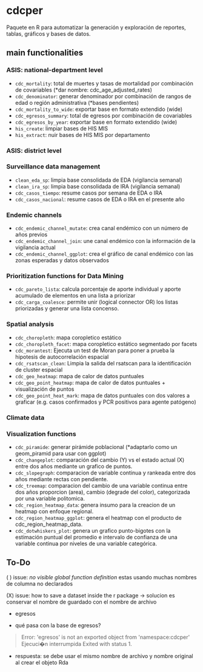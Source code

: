 # cdcper

Paquete en R para automatizar la generación y exploración de reportes, tablas, gráficos y bases de datos.

## main functionalities

### ASIS: national-department level

- `cdc_mortality`: total de muertes y tasas de mortalidad por combinación de covariables (*dar nombre: cdc_age_adjusted_rates)
- `cdc_denominator`: generar denominador por combinación de rangos de edad o región administrativa (*bases pendientes)
- `cdc_mortality_to_wide`: exportar base en formato extendido (wide)
- `cdc_egresos_summary`: total de egresos por combinación de covariables
- `cdc_egresos_by_year`: exportar base en formato extendido (wide)
- `his_create`: limpiar bases de HIS MIS
- `his_extract`: nuir bases de HIS MIS por departamento

### ASIS: district level

### Surveillance data management

- `clean_eda_sp`: limpia base consolidada de EDA (vigilancia semanal)
- `clean_ira_sp`: limpia base consolidada de IRA (vigilancia semanal)
- `cdc_casos_tiempo`: resume casos por semana de EDA o IRA
- `cdc_casos_nacional`: resume casos de EDA o IRA en el presente año

### Endemic channels

- `cdc_endemic_channel_mutate`: crea canal endémico con un número de años previos
- `cdc_endemic_channel_join`: une canal endémico con la información de la vigilancia actual
- `cdc_endemic_channel_ggplot`: crea el gráfico de canal endémico con las zonas esperadas y datos observados

### Prioritization functions for Data Mining 

- `cdc_pareto_lista`: calcula porcentaje de aporte individual y aporte acumulado de elementos en una lista a priorizar 
- `cdc_carga_coalesce`: permite unir (logical connector OR) los listas priorizadas y generar una lista concenso.

### Spatial analysis

- `cdc_choropleth`: mapa coropletico estático
- `cdc_choropleth_facet`: mapa coropletico estático segmentado por facets
- `cdc_morantest`: Ejecuta un test de Moran para poner a prueba la hipotesis de autocorrelación espacial
- `cdc_rsatscan_clean`: Limpia la salida del rsatscan para la identificación de cluster espacial
- `cdc_geo_heatmap`: mapa de calor de datos puntuales
- `cdc_geo_point_heatmap`: mapa de calor de datos puntuales + visualización de puntos 
- `cdc_geo_point_heat_mark`: mapa de datos puntuales con dos valores a graficar (e.g. casos confirmados y PCR positivos para agente patógeno)

### Climate data

### Visualization functions

- `cdc_piramide`: generar pirámide poblacional (*adaptarlo como un geom_piramid para usar con ggplot)
- `cdc_changeplot`: comparación del cambio (Y) vs el estado actual (X) entre dos años mediante un grafico de puntos.
- `cdc_slopegraph`: comparacion de variable continua y rankeada entre dos años mediante rectas con pendiente.
- `cdc_treemap`: comparacion del cambio de una variable continua entre dos años proporcion (area), cambio (degrade del color), categorizada por una variable politomica.
- `cdc_region_heatmap_data`: genera insumo para la creacion de un heatmap con enfoque regional.
- `cdc_region_heatmap_ggplot`: genera el heatmap con el producto de cdc_region_heatmap_data.
- `cdc_dotwhiskers_plot`: genera un grafico punto-bigotes con la estimación puntual del promedio e intervalo de confianza de una variable continua por niveles de una variable categórica.

## To-Do

( ) issue: _no visible global function definition_ estas usando muchas nombres de columna no declarados

(X) issue: how to save a dataset inside the r package -> solucion es conservar el nombre de guardado con el nombre de archivo

* egresos
- qué pasa con la base de egresos?
> Error: 'egresos' is not an exported object from 'namespace:cdcper'
> Ejecuci�n interrumpida
> Exited with status 1.
- respuesta: se debe usar el mismo nombre de archivo y nombre original al crear el objeto Rda

